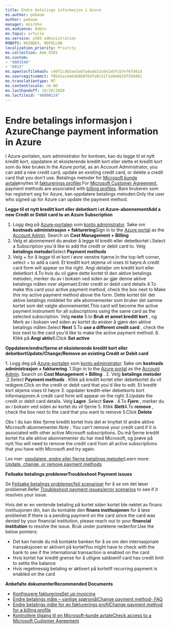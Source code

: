 ```yaml
---
title: Endre betalings informasjon i Azure
ms.author: pebaum
author: pebaum
manager: mnirkhe
ms.audience: Admin
ms.topic: article
ms.service: o365-administration
ROBOTS: NOINDEX, NOFOLLOW
localization_priority: Priority
ms.collection: Adm_O365
ms.custom:
- "9003546"
- "6813"
ms.openlocfilehash: c46f1cd65ae5a07a4aab33c641ebfcb7ef6fd42d
ms.sourcegitcommit: f8b41ecda6db0b8f64fe0c51f1e8e6619f504d61
ms.translationtype: MT
ms.contentlocale: nb-NO
ms.lasthandoff: 10/28/2020
ms.locfileid: "48808124"
---
```

# <a name="change-payment-information-in-azure"></a><span data-ttu-id="ca308-102">Endre betalings informasjon i Azure</span><span class="sxs-lookup"><span data-stu-id="ca308-102">Change payment information in Azure</span></span>

<span data-ttu-id="ca308-103">I Azure-portalen, som administrator for kontoen, kan du legge til et nytt kreditt kort, oppdatere et eksisterende kreditt kort eller slette et kreditt kort som du ikke bruker.</span><span class="sxs-lookup"><span data-stu-id="ca308-103">In the Azure portal, as an Account Administrator, you can add a new credit card, update an existing credit card, or delete a credit card that you don't use.</span></span> <span data-ttu-id="ca308-104">Betalings metoder for [Microsoft kunde avtale](https://docs.microsoft.com/azure/billing/billing-how-to-change-credit-card?WT.mc_id=Portal-Microsoft_Azure_Support#check-access-to-a-microsoft-customer-agreement)knyttes til [fakturerings profiler](https://docs.microsoft.com/azure/billing/billing-how-to-change-credit-card?WT.mc_id=Portal-Microsoft_Azure_Support#change-payment-method-for-a-billing-profile).</span><span class="sxs-lookup"><span data-stu-id="ca308-104">For [Microsoft Customer Agreement](https://docs.microsoft.com/azure/billing/billing-how-to-change-credit-card?WT.mc_id=Portal-Microsoft_Azure_Support#check-access-to-a-microsoft-customer-agreement), payment methods are associated with [billing profiles](https://docs.microsoft.com/azure/billing/billing-how-to-change-credit-card?WT.mc_id=Portal-Microsoft_Azure_Support#change-payment-method-for-a-billing-profile).</span></span> <span data-ttu-id="ca308-105">Bare brukeren som har registrert seg for Azure, kan oppdatere betalings metoden.</span><span class="sxs-lookup"><span data-stu-id="ca308-105">Only the user who signed up for Azure can update the payment method.</span></span>

<span data-ttu-id="ca308-106">**Legge til et nytt kreditt kort eller debetkort i et Azure-abonnement**</span><span class="sxs-lookup"><span data-stu-id="ca308-106">**Add a new Credit or Debit card to an Azure Subscription**</span></span>

1. <span data-ttu-id="ca308-107">Logg deg på [Azure-portalen](https://portal.azure.com/) som [konto administrator](https://docs.microsoft.com/azure/billing/billing-subscription-transfer?WT.mc_id=Portal-Microsoft_Azure_Support#whoisaa). Søke om **kostnads administrasjon + fakturering**</span><span class="sxs-lookup"><span data-stu-id="ca308-107">Sign in to the [Azure portal](https://portal.azure.com/) as the [Account Admin](https://docs.microsoft.com/azure/billing/billing-subscription-transfer?WT.mc_id=Portal-Microsoft_Azure_Support#whoisaa). Search on **Cost Management + Billing**</span></span>
2. <span data-ttu-id="ca308-108">Velg et abonnement du ønsker å legge til kredit-eller debetkortet i.</span><span class="sxs-lookup"><span data-stu-id="ca308-108">Select a Subscription you'd like to add the credit or debit card to.</span></span> <span data-ttu-id="ca308-109">Velg **betalings metoder**</span><span class="sxs-lookup"><span data-stu-id="ca308-109">Select **Payment methods**</span></span>
3. <span data-ttu-id="ca308-110">Velg + for å legge til et kort i øvre venstre hjørne.</span><span class="sxs-lookup"><span data-stu-id="ca308-110">In the top-left corner, select + to add a card.</span></span> <span data-ttu-id="ca308-111">Et kreditt kort skjema vil vises til høyre.</span><span class="sxs-lookup"><span data-stu-id="ca308-111">A credit card form will appear on the right.</span></span> <span data-ttu-id="ca308-112">Angi detaljer om kreditt kort eller debetkort 4.To hvis du vil gjøre dette kortet til den aktive betalings metoden, merker du av i boksen ved siden av gjør denne aktive betalings måten over skjemaet.</span><span class="sxs-lookup"><span data-stu-id="ca308-112">Enter credit or debit card details 4.To make this card your active payment method, check the box next to Make this my active payment method above the form.</span></span> <span data-ttu-id="ca308-113">Dette kortet blir det aktive betalings middelet for alle abonnementer som bruker det samme kortet som det valgte abonnementet.</span><span class="sxs-lookup"><span data-stu-id="ca308-113">This card will become the active payment instrument for all subscriptions using the same card as the selected subscription.</span></span> <span data-ttu-id="ca308-114">Velg **neste** 5.to **Bruk et annet kreditt kort** , og Merk av i boksen ved siden av kortet du ønsker å gjøre den aktive betalings måten.</span><span class="sxs-lookup"><span data-stu-id="ca308-114">Select **Next** 5.To **use a different credit card** , check the box next to the card you'd like to make the active payment method.</span></span>
<span data-ttu-id="ca308-115">6. Klikk på **Angi aktiv**</span><span class="sxs-lookup"><span data-stu-id="ca308-115">6.Click **Set active**</span></span>

<span data-ttu-id="ca308-116">**Oppdatere/endre/fjerne et eksisterende kreditt kort eller debetkort**</span><span class="sxs-lookup"><span data-stu-id="ca308-116">**Update/Change/Remove an existing Credit or Debit card**</span></span>

<span data-ttu-id="ca308-117">1. Logg deg på [Azure-portalen](https://portal.azure.com/) som [konto administrator](https://docs.microsoft.com/azure/billing/billing-subscription-transfer?WT.mc_id=Portal-Microsoft_Azure_Support#whoisaa). Søke om **kostnads administrasjon + fakturering** .</span><span class="sxs-lookup"><span data-stu-id="ca308-117">1.Sign in to the [Azure portal](https://portal.azure.com/) as the [Account Admin](https://docs.microsoft.com/azure/billing/billing-subscription-transfer?WT.mc_id=Portal-Microsoft_Azure_Support#whoisaa). Search on **Cost Management + Billing** .</span></span>
<span data-ttu-id="ca308-118">2. Velg **betalings metoder** .</span><span class="sxs-lookup"><span data-stu-id="ca308-118">2.Select **Payment methods** .</span></span> <span data-ttu-id="ca308-119">Klikk på kreditt kortet eller debetkortet du vil redigere.</span><span class="sxs-lookup"><span data-stu-id="ca308-119">Click on the credit or debit card that you'd like to edit.</span></span> <span data-ttu-id="ca308-120">Et kreditt kort skjema vises til høyre 3. oppdater kreditt-eller debetkorts kort informasjonen.</span><span class="sxs-lookup"><span data-stu-id="ca308-120">A credit card form will appear on the right 3.Update the credit or debit card details.</span></span> <span data-ttu-id="ca308-121">Velg **Lagre** .</span><span class="sxs-lookup"><span data-stu-id="ca308-121">Select **Save** .</span></span>
<span data-ttu-id="ca308-122">4.To **Fjern** , merker du av i boksen ved siden av kortet du vil fjerne 5. Klikk **Slett**</span><span class="sxs-lookup"><span data-stu-id="ca308-122">4.To **remove** , check the box next to the card that you want to remove 5.Click **Delete**</span></span>

<span data-ttu-id="ca308-123">_Obs_ ! du kan ikke fjerne kreditt kortet hvis det er knyttet til andre aktive Microsoft-abonnementer.</span><span class="sxs-lookup"><span data-stu-id="ca308-123">_Note_ : You can't remove your credit card if it is associated with other active Microsoft subscriptions.</span></span> <span data-ttu-id="ca308-124">Du må fjerne kreditt kortet fra alle aktive abonnementer du har med Microsoft, og prøve på nytt.</span><span class="sxs-lookup"><span data-stu-id="ca308-124">You will need to remove the credit card from all active subscriptions that you have with Microsoft and try again.</span></span>

<span data-ttu-id="ca308-125">Les mer: [oppdatere, endre eller fjerne betalings metoder](https://docs.microsoft.com/azure/billing/billing-how-to-change-credit-card?WT.mc_id=Portal-Microsoft_Azure_Support)</span><span class="sxs-lookup"><span data-stu-id="ca308-125">Learn more: [Update, change, or remove payment methods](https://docs.microsoft.com/azure/billing/billing-how-to-change-credit-card?WT.mc_id=Portal-Microsoft_Azure_Support)</span></span>

<span data-ttu-id="ca308-126">**Feilsøke betalings problemer**</span><span class="sxs-lookup"><span data-stu-id="ca308-126">**Troubleshoot Payment issues**</span></span>

<span data-ttu-id="ca308-127">Se [Feilsøke betalings problemer/feil scenarioer](https://support.microsoft.com/help/4505172/troubleshooting-payment-issues) for å se om det løser problemet.</span><span class="sxs-lookup"><span data-stu-id="ca308-127">Refer [Troubleshoot payment issues/error scenarios](https://support.microsoft.com/help/4505172/troubleshooting-payment-issues) to see if it resolves your issue.</span></span>

<span data-ttu-id="ca308-128">Hvis det er en ventende betaling på kortet siden kortet ble nektet av finans institusjonen din, kan du kontakte den **finans institusjonen** for å løse problemet.</span><span class="sxs-lookup"><span data-stu-id="ca308-128">If there is a pending payment on the card since the card was denied by your financial institution, please reach out to your **financial institution** to resolve the issue.</span></span> <span data-ttu-id="ca308-129">Bruk under punktene nedenfor:</span><span class="sxs-lookup"><span data-stu-id="ca308-129">Use the below pointers:</span></span>

- <span data-ttu-id="ca308-130">Det kan hende du må kontakte banken for å se om den internasjonale transaksjonen er aktivert på kortet</span><span class="sxs-lookup"><span data-stu-id="ca308-130">You might have to check with the bank to see if the international transaction is enabled on the card</span></span>
- <span data-ttu-id="ca308-131">Hvis kortet har kreditt grense for å utligne saldoen</span><span class="sxs-lookup"><span data-stu-id="ca308-131">If card has credit limit to settle the balance</span></span>
- <span data-ttu-id="ca308-132">Hvis regelmessig betaling er aktivert på kortet</span><span class="sxs-lookup"><span data-stu-id="ca308-132">If recurring payment is enabled on the card</span></span>

<span data-ttu-id="ca308-133">**Anbefalte dokumenter**</span><span class="sxs-lookup"><span data-stu-id="ca308-133">**Recommended Documents**</span></span>

- [<span data-ttu-id="ca308-134">Konfigurere fakturering</span><span class="sxs-lookup"><span data-stu-id="ca308-134">Set up invoicing</span></span>](https://azure.microsoft.com/pricing/invoicing/)
- [<span data-ttu-id="ca308-135">Endre betalings måte – vanlige spørsmål</span><span class="sxs-lookup"><span data-stu-id="ca308-135">Change payment method- FAQ</span></span>](https://docs.microsoft.com/azure/billing/billing-how-to-change-credit-card?WT.mc_id=Portal-Microsoft_Azure_Support#frequently-asked-questions)
- [<span data-ttu-id="ca308-136">Endre betalings måte for en fakturerings profil</span><span class="sxs-lookup"><span data-stu-id="ca308-136">Change payment method for a billing profile</span></span>](https://docs.microsoft.com/azure/billing/billing-how-to-change-credit-card?WT.mc_id=Portal-Microsoft_Azure_Support#change-payment-method-for-a-billing-profile)
- [<span data-ttu-id="ca308-137">Kontrollere tilgang til en Microsoft-kunde avtale</span><span class="sxs-lookup"><span data-stu-id="ca308-137">Check access to a Microsoft Customer Agreement</span></span>](https://docs.microsoft.com/azure/billing/billing-how-to-change-credit-card?WT.mc_id=Portal-Microsoft_Azure_Support#check-access-to-a-microsoft-customer-agreement)